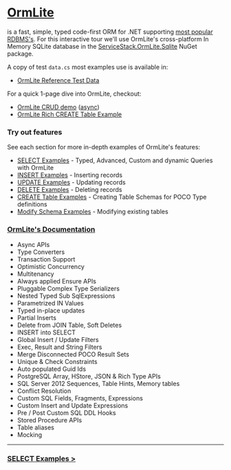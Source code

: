 # <a target="_top" href="https://github.com/ServiceStack/ServiceStack.OrmLite">OrmLite</a>

is a fast, simple, typed code-first ORM for .NET supporting 
<a target="_top" href="https://github.com/ServiceStack/ServiceStack.OrmLite#download">most popular RDBMS's</a>. 
For this interactive tour we'll use OrmLite's cross-platform In Memory SQLite database
in the
<a href="https://www.nuget.org/packages/ServiceStack.OrmLite.Sqlite" target="_top">ServiceStack.OrmLite.Sqlite</a>
NuGet package.

A copy of test `data.cs` most examples use is available in:

 - [OrmLite Reference Test Data](#gist=87164fa870ac7503b43333d1d275456c&show=data.cs)

For a quick 1-page dive into OrmLite, checkout:

 - [OrmLite CRUD demo](#gist=366428a36503971c38496cbe30d6cfea) ([async](#gist=f49d30be9ed7a549636adda4b4e96939))
 - [OrmLite Rich CREATE Table Example](#gist=ed9518f550a5dc3fc3a079df4f584eaa)

### Try out features

See each section for more in-depth examples of OrmLite's features:

 - [SELECT Examples](#doc=select-examples.md&gist=43a09ba142f24ab2ec878284c8b942ca) - Typed, Advanced, Custom and dynamic Queries with OrmLite
 - [INSERT Examples](#doc=insert-examples.md&gist=f9d55e68175169a5568ecef22d14921d) - Inserting records
 - [UPDATE Examples](#doc=update-examples.md&gist=974a093d0b5f68ba9c3801c72bf37778) - Updating records
 - [DELETE Examples](#doc=delete-examples.md&gist=2094c4cfd41c709241c8647b39be0b10) - Deleting records
 - [CREATE Table Examples](#doc=create-tables.md&gist=ab8d48cff82044238acd2b5730e63e08) - Creating Table Schemas for POCO Type definitions
 - [Modify Schema Examples](#doc=modify-schema.md&gist=4467fba9a611cc060c193568c3c07dff) - Modifying existing tables
 
<h3><a target="_top" href="https://github.com/ServiceStack/ServiceStack.OrmLite">OrmLite's Documentation</a></h3>

  - Async APIs
  - Type Converters
  - Transaction Support
  - Optimistic Concurrency
  - Multitenancy
  - Always applied Ensure APIs
  - Pluggable Complex Type Serializers
  - Nested Typed Sub SqlExpressions
  - Parametrized IN Values
  - Typed in-place updates
  - Partial Inserts
  - Delete from JOIN Table, Soft Deletes
  - INSERT into SELECT
  - Global Insert / Update Filters
  - Exec, Result and String Filters
  - Merge Disconnected POCO Result Sets
  - Unique & Check Constraints
  - Auto populated Guid Ids
  - PostgreSQL Array, HStore, JSON & Rich Type APIs
  - SQL Server 2012 Sequences, Table Hints, Memory tables
  - Conflict Resolution
  - Custom SQL Fields, Fragments, Expressions
  - Custom Insert and Update Expressions
  - Pre / Post Custom SQL DDL Hooks
  - Stored Procedure APIs
  - Table aliases
  - Mocking

---

### [SELECT Examples >](#doc=select-examples.md)

